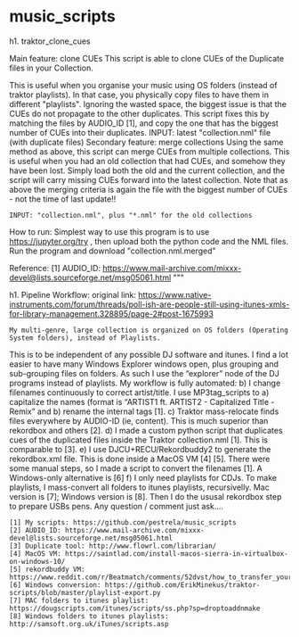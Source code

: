 # music_scripts

h1. traktor_clone_cues

Main feature: clone CUEs
  This script is able to clone CUEs of the Duplicate files in your Collection.
	
  This is useful when you organise your music using OS folders (instead of traktor playlists).
  In that case, you physically copy files to have them in different "playlists".
  Ignoring the wasted space, the biggest issue is that the CUEs do not propagate to the other duplicates.
  This script fixes this by matching the files by AUDIO_ID [1], and copy the one that has the biggest number of CUEs into their duplicates.
	INPUT: latest "collection.nml" file (with duplicate files)
Secondary feature: merge collections
	Using the same method as above, this script can merge CUEs from multiple collections.
	This is useful when you had an old collection that had CUEs, and somehow they have been lost.
	Simply load both the old and the current collection, and the script will carry missing CUEs forward into the latest collection.
  Note that as above the merging criteria is again the file with the biggest number of CUEs - not the time of last update!!
	
	INPUT: "collection.nml", plus "*.nml" for the old collections
How to run:
  Simplest way to use this program is to use https://jupyter.org/try , then upload both the python code and the NML files. Run the program and download "collection.nml.merged"
	
Reference:
  [1] AUDIO_ID: https://www.mail-archive.com/mixxx-devel@lists.sourceforge.net/msg05061.html
"""

h1. Pipeline Workflow:
  original link: https://www.native-instruments.com/forum/threads/poll-ish-are-people-still-using-itunes-xmls-for-library-management.328895/page-2#post-1675993
	
	My multi-genre, large collection is organized on OS folders (Operating System folders), instead of Playlists. 
  This is to be independent of any possible DJ software and itunes. I find a lot easier to have many Windows Explorer windows open, plus grouping and sub-grouping files on folders. 
  As such I use the “explorer” node of the DJ programs instead of playlists.
	My workflow is fully automated:
	 b) I change filenames continuously to correct artist/title. I use MP3tag_scripts to a) capitalize the names (format is “ARTIST1 ft. ARTIST2 - Capitalized Title - Remix” and b) rename the internal tags  [1].
	 c) Traktor mass-relocate finds files everywhere by AUDIO-ID (ie, content). This is much superior than rekordbox and others [2].
	 d) I made a custom python script that duplicates cues of the duplicated files inside the Traktor collection.nml [1]. This is comparable to [3].
	 e) I use DJCU+RECU/Rekordbuddy2 to generate the rekordbox.xml file. This is done inside a MacOS VM [4] [5]. There were some manual steps, so I made a script to convert the filenames [1]. A Windows-only alternative is [6]
   f) I only need playlists for CDJs. To make playlists, I mass-convert all folders to itunes playlists, recursivelly. Mac version is [7]; Windows version is [8]. Then I do the ususal rekordbox step to prepare USBs pens.
	Any question / comment just ask....
	
	[1] My scripts: https://github.com/pestrela/music_scripts 
	[2] AUDIO_ID: https://www.mail-archive.com/mixxx-devel@lists.sourceforge.net/msg05061.html
	[3] Duplicate tool: http://www.flowrl.com/librarian/
	[4] MacOS VM: https://saintlad.com/install-macos-sierra-in-virtualbox-on-windows-10/
	[5] rekordbuddy VM: https://www.reddit.com/r/Beatmatch/comments/52dvst/how_to_transfer_your_windowsbased_dj_library_from/
	[6] Windows conversion:	https://github.com/ErikMinekus/traktor-scripts/blob/master/playlist-export.py
	[7] MAC folders to itunes playlist: https://dougscripts.com/itunes/scripts/ss.php?sp=droptoaddnmake
	[8] Windows folders to itunes playlists: http://samsoft.org.uk/iTunes/scripts.asp

